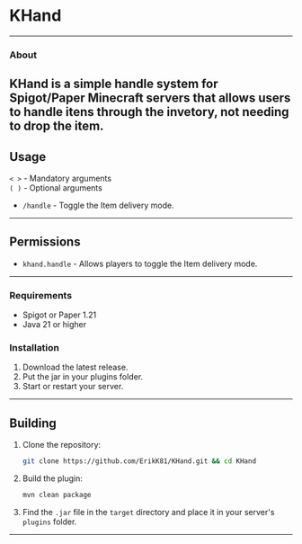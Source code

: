 # KHand

---

### About

KHand is a simple handle system for Spigot/Paper Minecraft servers that allows users to handle itens through the invetory, not needing to drop the item.
---

## Usage

`< >` - Mandatory arguments
<br>
`( )` - Optional arguments

- `/handle` - Toggle the Item delivery mode.

---

## Permissions

- `khand.handle` - Allows players to toggle the Item delivery mode.

---

### Requirements

- Spigot or Paper 1.21
- Java 21 or higher


### Installation

1. Download the latest release.
2. Put the jar in your plugins folder.
3. Start or restart your server.

---

## Building

1. Clone the repository:
   ```bash
   git clone https://github.com/ErikK81/KHand.git && cd KHand
   ```

2. Build the plugin:
   ```bash
   mvn clean package
   ```

3. Find the `.jar` file in the `target` directory and place it in your server's `plugins` folder.

---

